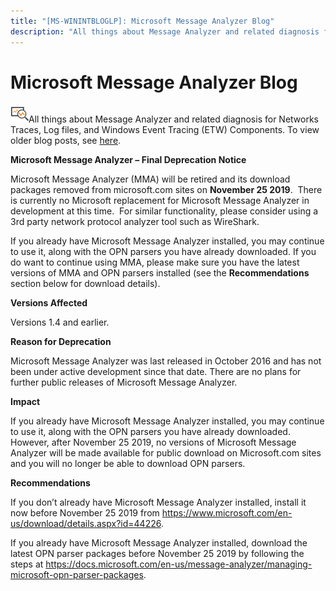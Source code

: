 ```yaml
---
title: "[MS-WININTBLOGLP]: Microsoft Message Analyzer Blog"
description: "All things about Message Analyzer and related diagnosis for Networks Traces, Log files, and Windows Event Tracing (ETW) Components.   Microsoft"
---
```


# Microsoft Message Analyzer Blog

<p> </p>
<p><img id="Picture 2" src="MS-WININTBLOGLP_files/image001.png">All
things about Message Analyzer and related diagnosis for Networks Traces, Log
files, and Windows Event Tracing (ETW) Components. To view older blog posts, see <span><a href="https://web.archive.org/web/20190421060957/https://blogs.technet.microsoft.com/messageanalyzer/">here</a></span>. </p>

<p><b>Microsoft Message Analyzer – Final Deprecation Notice </b></p>

<p>Microsoft Message Analyzer (MMA) will be retired and its
download packages removed from microsoft.com sites on <b>November 25 2019</b>. 
There is currently no Microsoft replacement for Microsoft Message Analyzer in
development at this time.  For similar functionality, please consider using a
3rd party network protocol analyzer tool such as WireShark. </p>

<p>If you already have Microsoft Message Analyzer installed,
you may continue to use it, along with the OPN parsers you have already
downloaded. If you do want to continue using MMA, please make sure you have the
latest versions of MMA and OPN parsers installed (see the <b>Recommendations</b>
section below for download details).</p>

<p><b>Versions Affected</b></p>

<p>Versions 1.4 and earlier.</p>

<p><b>Reason for Deprecation</b></p>

<p>Microsoft Message Analyzer was last released in October 2016
and has not been under active development since that date. There are no plans
for further public releases of Microsoft Message Analyzer. </p>

<p><b>Impact</b></p>

<p>If you already have Microsoft Message Analyzer installed,
you may continue to use it, along with the OPN parsers you have already
downloaded. However, after November 25 2019, no versions of Microsoft Message Analyzer
will be made available for public download on Microsoft.com sites and you will
no longer be able to download OPN parsers. </p>

<p><b>Recommendations</b></p>

<p>If you don’t already have Microsoft Message Analyzer
installed, install it now before November 25 2019 from <span><a href="https://www.microsoft.com/en-us/download/details.aspx?id=44226">https://www.microsoft.com/en-us/download/details.aspx?id=44226</a></span>.
</p>

<p>If you already have Microsoft Message Analyzer installed,
download the latest OPN parser packages before November 25 2019 by following
the steps at <span><a href="https://docs.microsoft.com/en-us/message-analyzer/managing-microsoft-opn-parser-packages">https://docs.microsoft.com/en-us/message-analyzer/managing-microsoft-opn-parser-packages</a></span>.
</p>


                